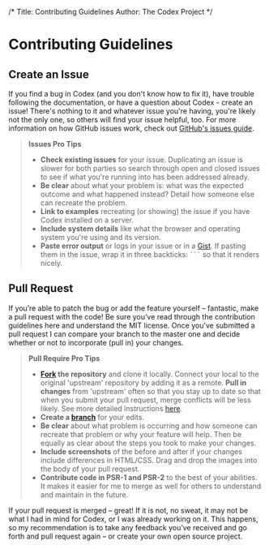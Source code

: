 /*
Title:  Contributing Guidelines
Author: The Codex Project
*/

Contributing Guidelines
=======================

Create an Issue
---------------
If you find a bug in Codex (and you don't know how to fix it), have trouble following the documentation, or have a question about Codex - create an issue! There's nothing to it and whatever issue you're having, you're likely not the only one, so others will find your issue helpful, too. For more information on how GitHub issues work, check out [GitHub's issues guide](http://guides.github.com/features/issues).

> **Issues Pro Tips**
> - **Check existing issues** for your issue. Duplicating an issue is slower for both parties so search through open and closed issues to see if what you're running into has been addressed already.
> - **Be clear** about what your problem is: what was the expected outcome and what happened instead? Detail how someone else can recreate the problem.
> - **Link to examples** recreating (or showing) the issue if you have Codex installed on a server.
> - **Include system details** like what the browser and operating system you're using and its version.
> - **Paste error output** or logs in your issue or in a [Gist](http://gist.github.com/). If pasting them in the issue, wrap it in three backticks: ` ``` ` so that it renders nicely.

Pull Request
------------
If you’re able to patch the bug or add the feature yourself – fantastic, make a pull request with the code! Be sure you’ve read through the contribution guidelines here and understand the MIT license. Once you’ve submitted a pull request I can compare your branch to the master one and decide whether or not to incorporate (pull in) your changes.

> **Pull Require Pro Tips**
> - **[Fork](https://guides.github.com/activities/forking/) the repository** and clone it locally. Connect your local to the original 'upstream' repository by adding it as a remote. **Pull in changes** from 'upstream' often so that you stay up to date so that when you submit your pull request, merge conflicts will be less likely. See more detailed instructions [here](https://help.github.com/articles/syncing-a-fork/).
> - **Create a [branch](http://guides.github.com/introduction/flow/)** for your edits.
> - **Be clear** about what problem is occurring and how someone can recreate that problem or why your feature will help. Then be equally as clear about the steps you took to make your changes.
> - **Include screenshots** of the before and after if your changes include differences in HTML/CSS. Drag and drop the images into the body of your pull request.
> - **Contribute code in PSR-1 and PSR-2** to the best of your abilities. It makes it easier for me to merge as well for others to understand and maintain in the future.

If your pull request is merged – great! If it is not, no sweat, it may not be what I had in mind for Codex, or I was already working on it. This happens, so my recommendation is to take any feedback you’ve received and go forth and pull request again – or create your own open source project.
